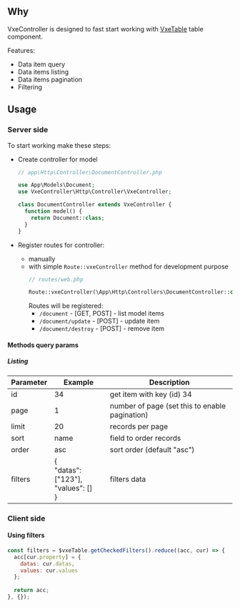 ## Why

VxeController is designed to fast start working with [VxeTable](https://vxetable.cn/) table component.

Features:
- Data item query
- Data items listing
- Data items pagination
- Filtering

## Usage

### Server side
To start working make these steps:

- Create controller for model
  ```php
  // app\Http\Controller\DocumentController.php
  
  use App\Models\Document;
  use VxeController\Http\Controller\VxeController;
  
  class DocumentController extends VxeController {
    function model() {
      return Document::class;
    }
  }
  ```
  
- Register routes for controller:
  - manually
  - with simple `Route::vxeController` method for development purpose
    ```php
    // routes/web.php
    
    Route::vxeController(\App\Http\Controllers\DocumentController::class);
    ```
    Routes will be registered:
    - `/document` - [GET, POST] - list model items
    - `/document/update` - [POST] - update item
    - `/document/destroy` - [POST] - remove item

#### Methods query params

##### Listing

| Parameter | Example                                        | Description                                    |
|-----------|------------------------------------------------|------------------------------------------------|
| id        | 34                                             | get item with key (id) 34                      |
| page      | 1                                              | number of page (set this to enable pagination) |
| limit     | 20                                             | records per page                               |
| sort      | name                                           | field to order records                         |
| order     | asc                                            | sort order (default "asc")                     |
| filters   | {<br/>"datas": ["123"],<br/>"values": []<br/>} | filters data                                   |
  
### Client side

#### Using filters
  
```javascript
const filters = $vxeTable.getCheckedFilters().reduce((acc, cur) => {
  acc[cur.property] = {
    datas: cur.datas,
    values: cur.values
  };
  
  return acc;
}, {});
```
